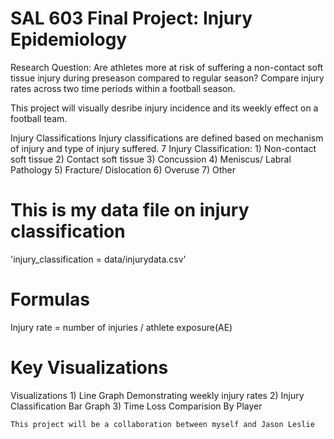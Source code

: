 # SAL 603 Final Project: Injury Epidemiology 
Research Question: Are athletes more at risk of suffering a non-contact soft tissue injury during preseason compared to regular season? 
Compare injury rates across two time periods within a football season. 

This project will visually desribe injury incidence and its weekly effect on a football team. 

Injury Classifications 
Injury classifications are defined based on mechanism of injury and type of injury suffered. 
7 Injury Classification: 
	1) Non-contact soft tissue 
	2) Contact soft tissue 
	3) Concussion 
	4) Meniscus/ Labral Pathology 
	5) Fracture/ Dislocation 
	6) Overuse 
	7) Other

# This is my data file on injury classification
'injury_classification = data/injurydata.csv'

# Formulas 
Injury rate = number of injuries / athlete exposure(AE)

# Key Visualizations 

Visualizations 
	1) Line Graph Demonstrating weekly injury rates 
	2) Injury Classification Bar Graph 
	3) Time Loss Comparision By Player 

	This project will be a collaboration between myself and Jason Leslie 